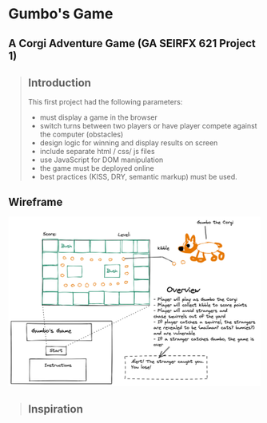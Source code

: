 # Gumbo's Game
## A Corgi Adventure Game (GA SEIRFX 621 Project 1)
> ## Introduction
> This first project had the following parameters:
>  - must display a game in the browser
>  - switch turns between two players or have player compete against the computer (obstacles)
>  - design logic for winning and display results on screen
>  - include separate html / css/ js files
>  - use JavaScript for DOM manipulation
>  - the game must be deployed online
>  - best practices (KISS, DRY, semantic markup) must be used.

## Wireframe
![Wireframe](Wireframe1.png)


> ## Inspiration
> 